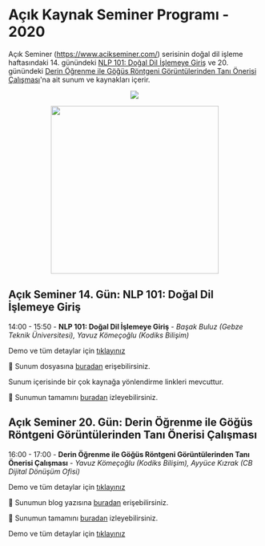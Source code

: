 # Açık Kaynak Seminer Programı - 2020
Açık Seminer (https://www.acikseminer.com/) serisinin doğal dil işleme haftasındaki 14. günündeki [NLP 101: Doğal Dil İşlemeye Giriş](https://www.acikseminer.com/seminerler/acik-seminer-14-gun-nlp-101-dogal-dil-islemeye-giris-7194f676) ve 20. günündeki [Derin Öğrenme ile Göğüs Röntgeni Görüntülerinden Tanı Önerisi Çalışması](https://www.acikseminer.com/seminerler/acik-seminer-20-gun-microsoft-yapay-zeka-servislerine-genel-bakis-2a911429)'na ait sunum ve kaynakları içerir.


<p align="center">
  <img src="https://www.acikseminer.com/wp-content/uploads/2020/04/acil-seminer-logo.svg" />
</p>

<p align="center">
  <img src="https://media.kommunity.com/communities/tracikkaynak/events/acikseminer-3-gun-acik-kaynak-isletim-sistemleri-b7378831/18818/acikseminer.jpeg" width="335" />
</p>


## Açık Seminer 14. Gün: NLP 101: Doğal Dil İşlemeye Giriş

14:00 - 15:50 - **NLP 101: Doğal Dil İşlemeye Giriş** - *Başak Buluz (Gebze Teknik Üniversitesi), Yavuz Kömeçoğlu (Kodiks Bilişim)*

Demo ve tüm detaylar için [tıklayınız](https://github.com/yz-ai/acikseminer2020/blob/master/nlp/README.md)

:paperclip: Sunum dosyasına [buradan](https://github.com/yz-ai/acikseminer2020/blob/master/nlp/NLP101-AcikSeminer.pptx) erişebilirsiniz.

Sunum içerisinde bir çok kaynağa yönlendirme linkleri mevcuttur. 

:movie_camera: Sunumun tamamını [buradan](https://youtu.be/1G4RQqGiBCg) izleyebilirsiniz.


## Açık Seminer 20. Gün: Derin Öğrenme ile Göğüs Röntgeni Görüntülerinden Tanı Önerisi Çalışması

16:00 - 17:00 - **Derin Öğrenme ile Göğüs Röntgeni Görüntülerinden Tanı Önerisi Çalışması** - *Yavuz Kömeçoğlu (Kodiks Bilişim), Ayyüce Kızrak (CB Dijital Dönüşüm Ofisi)*

Demo ve tüm detaylar için [tıklayınız](https://github.com/yz-ai/acikseminer2020/blob/master/nlp/README.md)

:paperclip: Sunumun blog yazısına [buradan]() erişebilirsiniz.

:movie_camera: Sunumun tamamını [buradan](https://youtu.be/1G4RQqGiBCg) izleyebilirsiniz.

Demo ve tüm detaylar için [tıklayınız](https://github.com/yz-ai/acikseminer2020/blob/master/cv/README.md)

